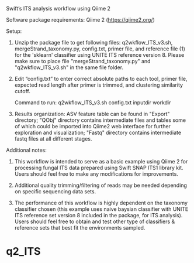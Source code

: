 Swift’s ITS analysis workflow using Qiime 2 

Software package requirements:
Qiime 2 (https://qiime2.org/)

Setup:
1. Unzip the package file to get following files: q2wkflow_ITS_v3.sh,  
   mergeStrand_taxonomy.py, config.txt, primer file, and reference 
   file (1) for the 'sklearn' classifier using UNITE ITS reference 
   version 8. Please make sure to place file "mergeStrand_taxonomy.py" 
   and "q2wkflow_ITS_v3.sh" in the same file folder.

2. Edit “config.txt” to enter correct absolute paths to each tool, primer 
   file, expected read length after primer is trimmed, and clustering 
   similarity cutoff.

   Command to run:
   q2wkflow_ITS_v3.sh config.txt inputdir workdir

3. Results organization: ASV feature table can be found in "Export" directory; 
   "QObj" directory contains intermediate files and tables some of which could 
   be imported into Qiime2 web interface for further exploration and 
   visualization; "Fastq" directory contains intermediate fastq files at all
   different stages.


Additional notes:

1. This workflow is intended to serve as a basic example using Qiime 2
   for processing fungal ITS data prepared using Swift SNAP ITS1
   library kit. Users should feel free to make any modifications for
   improvements.

2. Additional quality trimming/filtering of reads may be needed depending on
   specific sequencing data sets.

3. The performance of this workflow is highly dependent on the taxonomy
   classifier chosen (this example uses naive baysian classifier
   with UNITE ITS reference set version 8 included in the package, for ITS
   analysis). Users should feel free to obtain and test  other type  of
   classifiers & reference sets that best fit the environments sampled.
# q2_ITS
